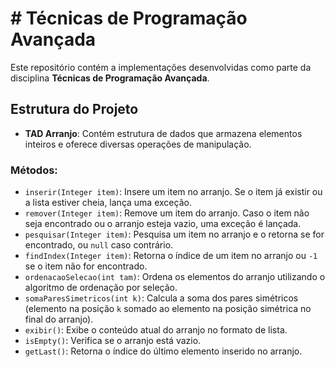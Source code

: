 # # Técnicas de Programação Avançada

Este repositório contém a implementações desenvolvidas como parte da disciplina **Técnicas de Programação Avançada**.

## Estrutura do Projeto

- **TAD Arranjo**: Contém estrutura de dados que armazena elementos inteiros e oferece diversas operações de manipulação.

### Métodos:
- `inserir(Integer item)`: Insere um item no arranjo. Se o item já existir ou a lista estiver cheia, lança uma exceção.
- `remover(Integer item)`: Remove um item do arranjo. Caso o item não seja encontrado ou o arranjo esteja vazio, uma exceção é lançada.
- `pesquisar(Integer item)`: Pesquisa um item no arranjo e o retorna se for encontrado, ou `null` caso contrário.
- `findIndex(Integer item)`: Retorna o índice de um item no arranjo ou `-1` se o item não for encontrado.
- `ordenacaoSelecao(int tam)`: Ordena os elementos do arranjo utilizando o algoritmo de ordenação por seleção.
- `somaParesSimetricos(int k)`: Calcula a soma dos pares simétricos (elemento na posição `k` somado ao elemento na posição simétrica no final do arranjo).
- `exibir()`: Exibe o conteúdo atual do arranjo no formato de lista.
- `isEmpty()`: Verifica se o arranjo está vazio.
- `getLast()`: Retorna o índice do último elemento inserido no arranjo.
